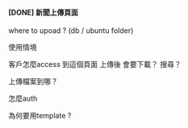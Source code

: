 #### [DONE] 新聞上傳頁面

where to upoad ? (db / ubuntu folder)

使用情境

客戶怎麼access 到這個頁面
上傳後  會要下載？ 搜尋？


上傳檔案到哪？

怎麼auth 

為何要用template ?
 


